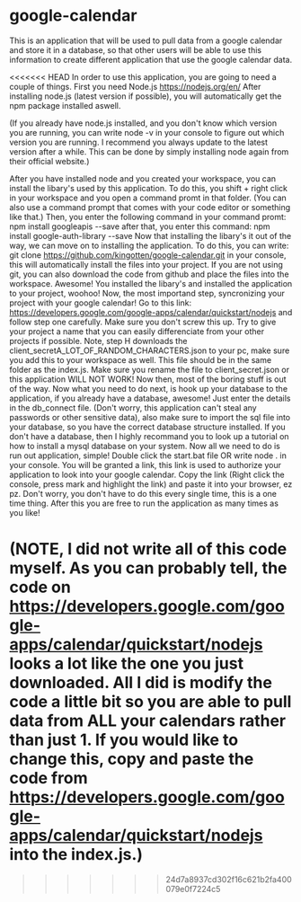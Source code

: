 # google-calendar
This is an application that will be used to pull data from a google calendar and store it in a database, so that other users will be able to use this information to create different application that use the google calendar data.

<<<<<<< HEAD
In order to use this application, you are going to need a couple of things.
First you need Node.js https://nodejs.org/en/
After installing node.js (latest version if possible), you will automatically get the npm package installed aswell.

(If you already have node.js installed, and you don't know which version you are running, you can write node -v in your console to figure out which version you are running. I recommend you always update to the latest version after a while. This can be done by simply installing node again from their official website.)

After you have installed node and you created your workspace, you can install the libary's used by this application. To do this, you shift + right click in your workspace and you open a command promt in that folder. (You can also use a command prompt that comes with your code editor or something like that.)
Then, you enter the following command in your command promt: npm install googleapis --save
after that, you enter this command: npm install google-auth-library --save
Now that installing the libary's it out of the way, we can move on to installing the application.
To do this, you can write: git clone https://github.com/kingotten/google-calendar.git in your console, this will automatically install the files into your project. If you are not using git, you can also download the code from github and place the files into the workspace.
Awesome! You installed the libary's and installed the application to your project, woohoo!
Now, the most importand step, syncronizing your project with your google calendar!
Go to this link: https://developers.google.com/google-apps/calendar/quickstart/nodejs and follow step one carefully. Make sure you don't screw this up. Try to give your project a name that you can easily differenciate from your other projects if possible.
Note, step H downloads the client_secretA_LOT_OF_RANDOM_CHARACTERS.json to your pc, make sure you add this to your workspace as well. This file should be in the same folder as the index.js. Make sure you rename the file to client_secret.json or this application WILL NOT WORK!
Now then, most of the boring stuff is out of the way. Now what you need to do next, is hook up your database to the application, if you already have a database, awesome! Just enter the details in the db_connect file. (Don't worry, this application can't steal any passwords or other sensitive data), also make sure to import the sql file into your database, so you have the correct database structure installed. If you don't have a database, then I highly recommand you to look up a tutorial on how to install a mysql database on your system. Now all we need to do is run out application, simple! Double click the start.bat file OR write node . in your console. You will be granted a link, this link is used to authorize your application to look into your google calendar. Copy the link (Right click the console, press mark and highlight the link) and paste it into your browser, ez pz. Don't worry, you don't have to do this every single time, this is a one time thing. After this you are free to run the application as many times as you like!

(NOTE, I did not write all of this code myself. As you can probably tell, the code on https://developers.google.com/google-apps/calendar/quickstart/nodejs looks a lot like the one you just downloaded. All I did is modify the code a little bit so you are able to pull data from ALL your calendars rather than just 1. If you would like to change this, copy and paste the code from https://developers.google.com/google-apps/calendar/quickstart/nodejs into the index.js.)
=======

>>>>>>> 24d7a8937cd302f16c621b2fa400079e0f7224c5
